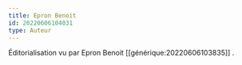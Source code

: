 ```yaml
---
title: Epron Benoit
id: 20220606104031
type: Auteur
---
```


Éditorialisation vu par Epron Benoit [[générique:20220606103835]] .

